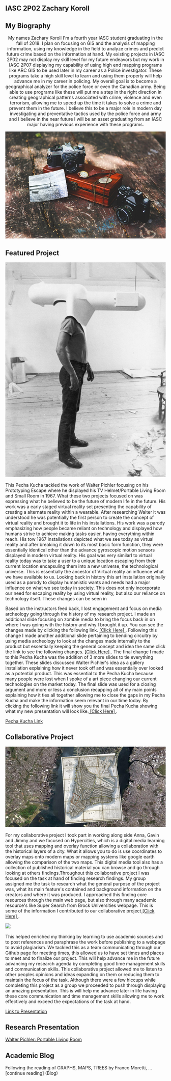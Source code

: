 ## IASC 2P02 Zachary Koroll
   

## My Biography  
 <p align="center">
My names Zachary Koroll I'm a fourth year IASC student graduating in the fall of 2018. I plan on focusing on GIS and the analysis of mapping information, using my knowledge in the field to analyze crimes and predict future crime based on the information at hand. My existing projects in IASC 2P02 may not display my skill level for my future endeavors but my work in IASC 2P07 displaying my capability of using high end mapping programs like ARC GIS to be used later in my career as a Police investigator. These programs take a high skill level to learn and using them properly will help advance me in my career in policing. My overall goal is to become a geographical analyzer for the police force or even the Canadian army. Being able to use programs like these will put me a step in the right direction in creating geographical patterns associated with crime, violence and even terrorism, allowing me to speed up the time it takes to solve a crime and prevent them in the future. I believe this to be a major role in modern day investigating and preventative tactics used by the police force and army and I believe in the near future I will be an asset graduating from an IASC major having previous experience with these programs. 
</p>

![](images/Can.jpg)

## Featured Project
![](reveal/img/walter01.jpg)

<P> This Pecha Kucha tackled the work of Walter Pichler focusing on his Prototyping Escape where he displayed his TV Helmet/Portable Living Room and Small Room in 1967. What these two projects focused on was expressing what he believed to be the future of modern life in the future. His work was a early staged virtual reality set presenting the capability of creating a alternate reality within a wearable. After researching Walter it was understood he was potentially the first person to create the concept of virtual reality and brought it to life in his installations. His work was a parody emphasizing how people became reliant on technology and displayed how humans strive to achieve making tasks easier, having everything within reach. His tow 1967 installations depicted what we see today as virtual reality and after breaking it down to its most basic form function, they were essentially identical other than the advance gyroscopic motion sensors displayed in modern virtual reality. His goal was very similarl to virtual reality today was to take a user to a unique location escaping from their current location encapsuling them into a new universe, the technological universe. This is essentially the ancestor of Virtual reality an influence what we have available to us. Looking back in history this art installation originally used as a parody to display humanistic wants and needs had a major influence on what we see today in society. This does not only incorporate our need for escaping reality by using virtual reality, but also our reliance on technology itself. These changes can be seen in  </p>

<p> Based on the instructors feed back, I lost engagement and focus on media archeology going through the history of my research project. I made an additional slide focusing on zombie media to bring the focus back in on where I was going with the history and why I brought it up. You can see the changes made by clicking the following link. <a href="https://github.com/zacharykoroll/IASC-2P02/commit/674175c4c3faeeebc1ac1ff602fba470ce830130#diff-890f068779e43beb317787310daafa5c"> [Click Here] </a>. Following this change I made another additional slide pertaining to bending circuitry by using media archeology to look at the changes made internally to the product but essentially keeping the general concept and idea the same click the link to see the following changes. <a href="https://github.com/zacharykoroll/IASC-2P02/commit/c14c235130b1a7f6d0c259ebaff993ccbc4ce0ef#diff-890f068779e43beb317787310daafa5c"> [Click Here] </a>. The final change I made to this Pecha Kucha was the addition of 3 more slides to tie everything together. These slides discussed Walter Pichler's idea as a gallery installation explaining how it never took off and was essentially over looked as a potential product. This was essential to the Pecha Kucha because many people were lost when I spoke of a art piece changing our current technologies on the market today. The final slide was used for a closing argument and more or less a conclusion recapping all of my main points explaining how it ties all together allowing me to close the gaps in my Pecha Kucha and make the information seem relevant in our time today. By clicking the following link it will show you the final Pecha Kucha showing what my new presentation will look like.<a href="https://github.com/zacharykoroll/IASC-2P02/commit/1ebcdbe884c3f1d70dc01c98df5cca633b09294a#diff-890f068779e43beb317787310daafa5c"> [Click Here] </a>.</p>


<a href="https://zacharykoroll.github.io/IASC-2P02/reveal/index.html"> Pecha Kucha Link </a>


## Collaborative Project
![](images/hyper.jpg)
<p> For my collaborative project I took part in working along side Anna, Gavin and Jimmy and we focused on Hypercities, which is a digital media learning tool that uses mapping and overlay function allowing a collaboration with the historical layers of a city. What it allows you to do is use coordinates to overlay maps onto modern maps or mapping systems like google earth allowing the comparison of the two maps. This digital media tool also has a collection of published historical material you can browse and go through looking at others findings.Throughout this collaborative project I was focused on the task at hand of finding research findings. My group assigned me the task to research what the general purpose of the project was, what its main feature's contained and background information on the creators and where it was produced. I approached this finding core resources through the main web page, but also through many academic resource's like Super Search from Brock Universities webpage. This is some of the information I contributed to our collaborative project<a href="https://github.com/IascAtBrock/IASC-2P02-TeamPresentations/blob/Team4/General%20Documents/zach%20findings"> [Click Here] </a>.

![](images/hyper2.png)
 
This helped enriched my thinking by learning to use academic sources and to post references and paraphrase the work before publishing to a webpage to avoid plagiarism.  We tackled this as a team communicating through our Github page for meeting times, this allowed us to have set times and places to meet and to finalize our project. This will help advance me in the future advancing my research agenda by completing good time management skills and communication skills. This collaborative project allowed me to listen to other peoples opinions and ideas expanding on them or reducing them to maintain the focus of the task. Although there were a few hiccups while completing this project as a group we proceeded to push through displaying an amazing presentation. This is will help me advance later in life having these core communication and time management skills allowing me to work effectively and exceed the expectations of the task at hand.   </p>
   
<a href="https://docs.google.com/presentation/d/14dArW897tEvWuU2PMr2sL6Valei03PWGEuCuQIKrX8g/edit?usp=sharing"> Link to Presentation </a>

## Research Presentation
<a href="https://zacharykoroll.github.io/IASC-2P02/reveal/index.html"> Walter Pichler: Portable Living Room </a>


## Academic Blog

Following the reading of GRAPHS, MAPS, TREES by Franco Moretti, ... [continue reading] (Blog)






